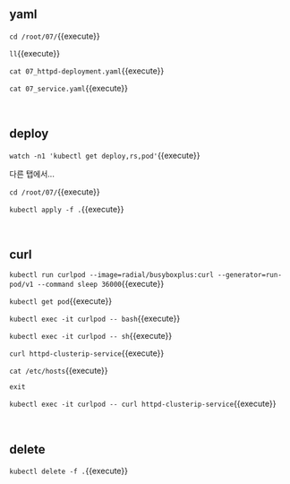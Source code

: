 <br>

## yaml

`cd /root/07/`{{execute}}

`ll`{{execute}}

`cat 07_httpd-deployment.yaml`{{execute}}

`cat 07_service.yaml`{{execute}}

<br>

## deploy

`watch -n1 'kubectl get deploy,rs,pod'`{{execute}}

다른 탭에서...

`cd /root/07/`{{execute}}

`kubectl apply -f .`{{execute}}

<br>

## curl

`kubectl run curlpod --image=radial/busyboxplus:curl --generator=run-pod/v1 --command sleep 36000`{{execute}}

`kubectl get pod`{{execute}}

`kubectl exec -it curlpod -- bash`{{execute}}

`kubectl exec -it curlpod -- sh`{{execute}}

`curl httpd-clusterip-service`{{execute}}

`cat /etc/hosts`{{execute}}

`exit`

`kubectl exec -it curlpod -- curl httpd-clusterip-service`{{execute}}

<br>

## delete

`kubectl delete -f .`{{execute}}
